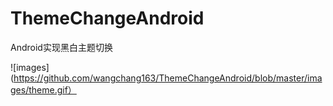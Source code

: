 # ThemeChangeAndroid
Android实现黑白主题切换

![images](https://github.com/wangchang163/ThemeChangeAndroid/blob/master/images/theme.gif）
